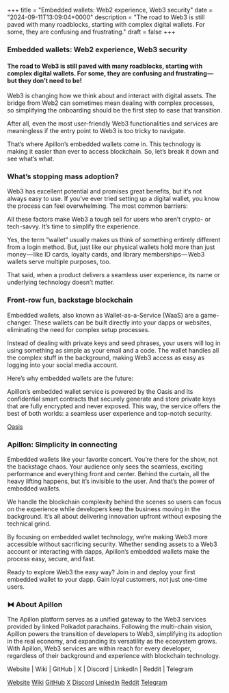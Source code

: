 +++
title = "Embedded wallets: Web2 experience, Web3 security"
date = "2024-09-11T13:09:04+0000"
description = "The road to Web3 is still paved with many roadblocks, starting with complex digital wallets. For some, they are confusing and frustrating."
draft = false
+++

### Embedded wallets: Web2 experience, Web3 security


#### The road to Web3 is still paved with many roadblocks, starting with complex digital wallets. For some, they are confusing and frustrating — but they don’t need to be!


Web3 is changing how we think about and interact with digital assets. The bridge from Web2 can sometimes mean dealing with complex processes, so simplifying the onboarding should be the first step to ease that transition.


After all, even the most user-friendly Web3 functionalities and services are meaningless if the entry point to Web3 is too tricky to navigate.


That’s where Apillon’s embedded wallets come in. This technology is making it easier than ever to access blockchain. So, let’s break it down and see what’s what.


### What’s stopping mass adoption?


Web3 has excellent potential and promises great benefits, but it’s not always easy to use. If you’ve ever tried setting up a digital wallet, you know the process can feel overwhelming. The most common barriers:


All these factors make Web3 a tough sell for users who aren’t crypto- or tech-savvy. It’s time to simplify the experience.


Yes, the term “wallet” usually makes us think of something entirely different from a login method. But, just like our physical wallets hold more than just money — like ID cards, loyalty cards, and library memberships — Web3 wallets serve multiple purposes, too.


That said, when a product delivers a seamless user experience, its name or underlying technology doesn’t matter.


### Front-row fun, backstage blockchain


Embedded wallets, also known as Wallet-as-a-Service (WaaS) are a game-changer. These wallets can be built directly into your dapps or websites, eliminating the need for complex setup processes.


Instead of dealing with private keys and seed phrases, your users will log in using something as simple as your email and a code. The wallet handles all the complex stuff in the background, making Web3 access as easy as logging into your social media account.


Here’s why embedded wallets are the future:


Apillon’s embedded wallet service is powered by the Oasis and its confidential smart contracts that securely generate and store private keys that are fully encrypted and never exposed. This way, the service offers the best of both worlds: a seamless user experience and top-notch security.

[Oasis](https://oasisprotocol.org/)

### Apillon: Simplicity in connecting


Embedded wallets like your favorite concert. You’re there for the show, not the backstage chaos. Your audience only sees the seamless, exciting performance and everything front and center. Behind the curtain, all the heavy lifting happens, but it’s invisible to the user. And that’s the power of embedded wallets.


We handle the blockchain complexity behind the scenes so users can focus on the experience while developers keep the business moving in the background. It’s all about delivering innovation upfront without exposing the technical grind.


By focusing on embedded wallet technology, we’re making Web3 more accessible without sacrificing security. Whether sending assets to a Web3 account or interacting with dapps, Apillon’s embedded wallets make the process easy, secure, and fast.


Ready to explore Web3 the easy way? Join in and deploy your first embedded wallet to your dapp. Gain loyal customers, not just one-time users.


### ⧓ About Apillon


The Apillon platform serves as a unified gateway to the Web3 services provided by linked Polkadot parachains. Following the multi-chain vision, Apillon powers the transition of developers to Web3, simplifying its adoption in the real economy, and expanding its versatility as the ecosystem grows. With Apillon, Web3 services are within reach for every developer, regardless of their background and experience with blockchain technology.


Website | Wiki | GitHub | X | Discord | LinkedIn | Reddit | Telegram

[Website](https://apillon.io/)
[Wiki](https://wiki.apillon.io/)
[GitHub](https://github.com/Apillon)
[X](https://twitter.com/apillon)
[Discord](https://discord.gg/apillon)
[LinkedIn](https://www.linkedin.com/company/apillon/)
[Reddit](https://www.reddit.com/r/apillon/)
[Telegram](https://t.me/Apillon)
